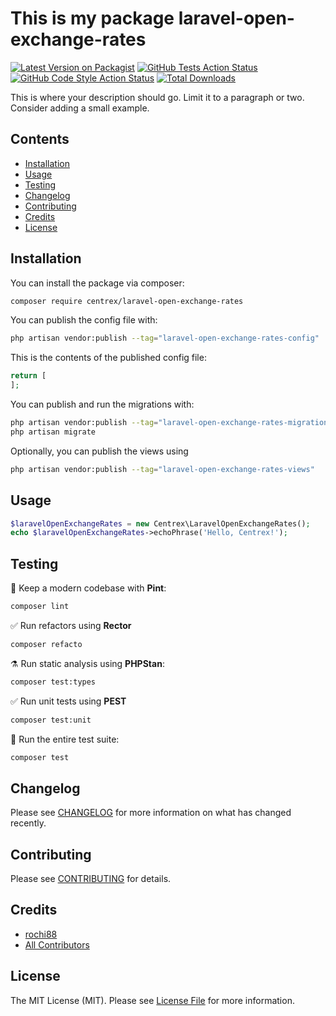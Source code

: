 # This is my package laravel-open-exchange-rates

[![Latest Version on Packagist](https://img.shields.io/packagist/v/centrex/laravel-open-exchange-rates.svg?style=flat-square)](https://packagist.org/packages/centrex/laravel-open-exchange-rates)
[![GitHub Tests Action Status](https://img.shields.io/github/actions/workflow/status/centrex/laravel-open-exchange-rates/run-tests.yml?branch=main&label=tests&style=flat-square)](https://github.com/centrex/laravel-open-exchange-rates/actions?query=workflow%3Arun-tests+branch%3Amain)
[![GitHub Code Style Action Status](https://img.shields.io/github/actions/workflow/status/centrex/laravel-open-exchange-rates/fix-php-code-style-issues.yml?branch=main&label=code%20style&style=flat-square)](https://github.com/centrex/laravel-open-exchange-rates/actions?query=workflow%3A"Fix+PHP+code+style+issues"+branch%3Amain)
[![Total Downloads](https://img.shields.io/packagist/dt/centrex/laravel-open-exchange-rates?style=flat-square)](https://packagist.org/packages/centrex/laravel-open-exchange-rates)

This is where your description should go. Limit it to a paragraph or two. Consider adding a small example.

## Contents

  - [Installation](#installation)
  - [Usage](#usage)
  - [Testing](#testing)
  - [Changelog](#changelog)
  - [Contributing](#contributing)
  - [Credits](#credits)
  - [License](#license)

## Installation

You can install the package via composer:

```bash
composer require centrex/laravel-open-exchange-rates
```

You can publish the config file with:

```bash
php artisan vendor:publish --tag="laravel-open-exchange-rates-config"
```

This is the contents of the published config file:

```php
return [
];
```

You can publish and run the migrations with:

```bash
php artisan vendor:publish --tag="laravel-open-exchange-rates-migrations"
php artisan migrate
```

Optionally, you can publish the views using

```bash
php artisan vendor:publish --tag="laravel-open-exchange-rates-views"
```

## Usage

```php
$laravelOpenExchangeRates = new Centrex\LaravelOpenExchangeRates();
echo $laravelOpenExchangeRates->echoPhrase('Hello, Centrex!');
```

## Testing

🧹 Keep a modern codebase with **Pint**:
```bash
composer lint
```

✅ Run refactors using **Rector**
```bash
composer refacto
```

⚗️ Run static analysis using **PHPStan**:
```bash
composer test:types
```

✅ Run unit tests using **PEST**
```bash
composer test:unit
```

🚀 Run the entire test suite:
```bash
composer test
```

## Changelog

Please see [CHANGELOG](CHANGELOG.md) for more information on what has changed recently.

## Contributing

Please see [CONTRIBUTING](CONTRIBUTING.md) for details.

## Credits

- [rochi88](https://github.com/centrex)
- [All Contributors](../../contributors)

## License

The MIT License (MIT). Please see [License File](LICENSE) for more information.
